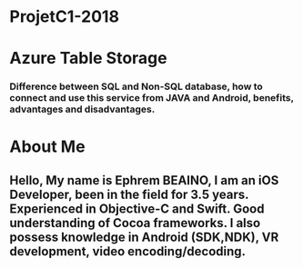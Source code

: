 # ProjetC1-2018
<h1> Azure Table Storage </h1>
<h3> Difference between SQL and Non-SQL database, how to connect and use this service from JAVA and Android, benefits, advantages and disadvantages.</h3>

<h1> About Me </h1>
<h2>
Hello,
My name is Ephrem BEAINO, I am an iOS Developer, been in the field for 3.5 years. 
Experienced in Objective-C and Swift. Good understanding of Cocoa frameworks.
I also possess knowledge in Android (SDK,NDK), VR development, video encoding/decoding.

</h2>
